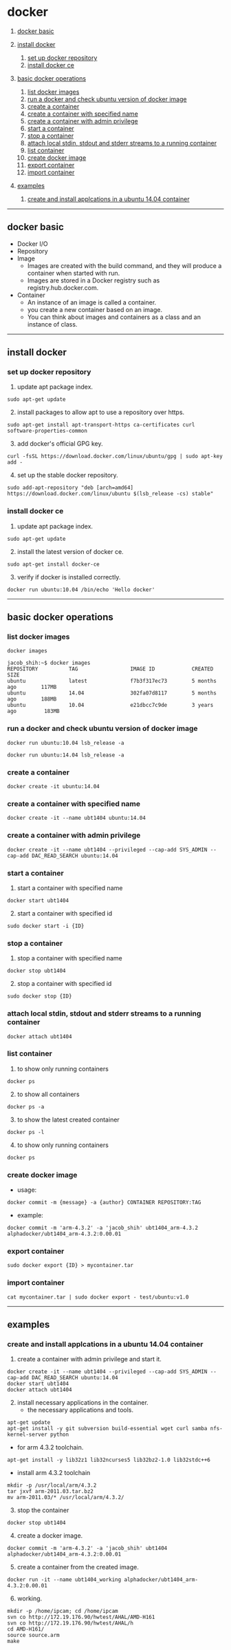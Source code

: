 
# docker

1. [docker basic](#docker_basic)
2. [install docker](#install_docker)
   1. [set up docker repository](#set_up_docker_repository)
   1. [install docker ce](#install_docker_ce)

3. [basic docker operations](#basic_docker_operations)
   1. [list docker images](#list_docker_images)
   1. [run a docker and check ubuntu version of docker image](#run_a_docker_and_check_ubuntu_version_of_docker_image)
   1. [create a container](#create_a_container)
   1. [create a container with specified name](#create_a_container_with_specified_name)
   1. [create a container with admin privilege](#create_a_container_with_admin_privilege)
   1. [start a container](#start_a_container)
   1. [stop a container](#stop_a_container)
   1. [attach local stdin, stdout and stderr streams to a running container](#attach_tty_io_to_a_running_container)
   1. [list container](#list_container)
   1. [create docker image](#create_docker_image)
   1. [export container](#export_container)
   1. [import container](#import_container)
4. [examples](#examples)
   1. [create and install applcations in a ubuntu 14.04 container](#example_create_ubuntu_1404_container)

---

<a name="docker_basic" />

## docker basic
* Docker I/O
* Repository
* Image
   - Images are created with the build command, and they will produce a container when started with run.
   - Images are stored in a Docker registry such as registry.hub.docker.com.
* Container
   - An instance of an image is called a container.
   - you create a new container based on an image.
   - You can think about images and containers as a class and an instance of class.

---

<a name="install_docker" />

## install docker

<a name="set_up_docker_repository" />

### set up docker repository
1. update apt package index.
```
sudo apt-get update
```

2. install packages to allow apt to use a repository over https.
```
sudo apt-get install apt-transport-https ca-certificates curl software-properties-common
```

3. add docker's official GPG key.
```
curl -fsSL https://download.docker.com/linux/ubuntu/gpg | sudo apt-key add -
```

4. set up the stable docker repository.
```
sudo add-apt-repository "deb [arch=amd64] https://download.docker.com/linux/ubuntu $(lsb_release -cs) stable"
```

<a name="install_docker_ce" />

### install docker ce
1. update apt package index.
```
sudo apt-get update
```

2. install the latest version of docker ce.
```
sudo apt-get install docker-ce
```

3. verify if docker is installed correctly.
```
docker run ubuntu:10.04 /bin/echo 'Hello docker'
```

---
<a name='basic_docker_operations'/>

## basic docker operations

<a name="list_docker_images" />

### list docker images
```
docker images
```
```
jacob_shih:~$ docker images
REPOSITORY          TAG                 IMAGE ID            CREATED             SIZE
ubuntu              latest              f7b3f317ec73        5 months ago        117MB
ubuntu              14.04               302fa07d8117        5 months ago        188MB
ubuntu              10.04               e21dbcc7c9de        3 years ago         183MB
```

<a name="run_a_docker_and_check_ubuntu_version_of_docker_image" />

### run a docker and check ubuntu version of docker image
```
docker run ubuntu:10.04 lsb_release -a
```
```
docker run ubuntu:14.04 lsb_release -a
```

<a name="create_a_container" />

### create a container
```
docker create -it ubuntu:14.04
```

<a name="create_a_container_with_specified_name" />

### create a container with specified name
```
docker create -it --name ubt1404 ubuntu:14.04
```

<a name="create_a_container_with_admin_privilege" />

### create a container with admin privilege
```
docker create -it --name ubt1404 --privileged --cap-add SYS_ADMIN --cap-add DAC_READ_SEARCH ubuntu:14.04
```

<a name="start_a_container" />

### start a container
1. start a container with specified name
```
docker start ubt1404
```

2. start a container with specified id
```
sudo docker start -i {ID}
```

<a name="stop_a_container" />

### stop a container
1. stop a container with specified name
```
docker stop ubt1404
```

2. stop a container with specified id
```
sudo docker stop {ID}
```

<a name="attach_tty_io_to_a_running_container" />

### attach local stdin, stdout and stderr streams to a running container
```
docker attach ubt1404
```

<a name="list_container" />

### list container
1. to show only running containers
```
docker ps
```

2. to show all containers
```
docker ps -a
```

3. to show the latest created container
```
docker ps -l
```

4. to show only running containers
```
docker ps
```

<a name="create_docker_image" />

### create docker image
   - usage:
```
docker commit -m {message} -a {author} CONTAINER REPOSITORY:TAG
```

   - example:
```
docker commit -m 'arm-4.3.2' -a 'jacob_shih' ubt1404_arm-4.3.2 alphadocker/ubt1404_arm-4.3.2:0.00.01
```

<a name="export_container" />

### export container
```
sudo docker export {ID} > mycontainer.tar
```

<a name="import_container" />

### import container
```
cat mycontainer.tar | sudo docker export - test/ubuntu:v1.0
```

---

<a name="examples" />

## examples

<a name="example_create_ubuntu_1404_container" />

### create and install applcations in a ubuntu 14.04 container
1. create a container with admin privilege and start it.
```
docker create -it --name ubt1404 --privileged --cap-add SYS_ADMIN --cap-add DAC_READ_SEARCH ubuntu:14.04
docker start ubt1404
docker attach ubt1404
```

2. install necessary applications in the container.
   - the necessary applications and tools.
```
apt-get update
apt-get install -y git subversion build-essential wget curl samba nfs-kernel-server python
```

   - for arm 4.3.2 toolchain.
```
apt-get install -y lib32z1 lib32ncurses5 lib32bz2-1.0 lib32stdc++6
```

   - install arm 4.3.2 toolchain
```
mkdir -p /usr/local/arm/4.3.2
tar jxvf arm-2011.03.tar.bz2
mv arm-2011.03/* /usr/local/arm/4.3.2/
```

3. stop the container
```
docker stop ubt1404
```

4. create a docker image.
```
docker commit -m 'arm-4.3.2' -a 'jacob_shih' ubt1404 alphadocker/ubt1404_arm-4.3.2:0.00.01
```

5. create a container from the created image.
```
docker run -it --name ubt1404_working alphadocker/ubt1404_arm-4.3.2:0.00.01
```

6. working.
```
mkdir -p /home/ipcam; cd /home/ipcam
svn co http://172.19.176.90/hwtest/AHAL/AMD-H161
svn co http://172.19.176.90/hwtest/AHAL/h
cd AMD-H161/
source source.arm
make
```

